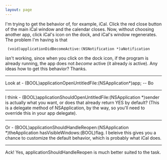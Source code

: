 ```yaml
---
layout: page
---
```


I'm trying to get the behavior of, for example, iCal.  Click the red close button of the main iCal window and the calendar closes.  Now, without choosing another app, click iCal's icon on the dock, and iCal's window regenerates.  The problem I'm having is that 

     (void)applicationDidBecomeActive:(NSNotification *)aNotification

isn't working, since when you click on the dock icon, if the program is already running, the app does not *become* active (it already *is* active).  Any ideas how to get this behavior?  Thanks.

----

Look at     - (BOOL)applicationOpenUntitledFile:(NSApplication*)app;  -- Bo

----

I think - (BOOL)applicationShouldOpenUntitledFile:(NSApplication *)sender is actually what you want, or does that already return YES by default? (This is a delegate method of NSApplication, by the way, so you'll need to override this in your app delegate).

----

Or     - (BOOL)applicationShouldHandleReopen:(NSApplication *)theApplication hasVisibleWindows:(BOOL)flag. I beleive this gives you a chance to customize the default behavior, which is probably what iCal does.

----

Ack! Yes, applicationShouldHandleReopen is much better suited to the task.
